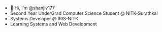 - 👋 Hi, I’m @shanjiv177
- Second Year UnderGrad Computer Science Student @ NITK-Surathkal
- Systems Developer @ IRIS-NITK
- Learning Systems and Web Development
